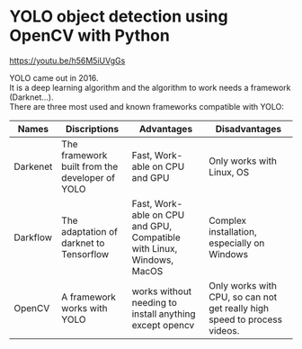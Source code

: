 # YOLO object detection using OpenCV with Python

https://youtu.be/h56M5iUVgGs

YOLO came out in 2016.  
It is a deep learning algorithm and the algorithm to work needs a framework (Darknet...).  
There are three most used and known frameworks compatible with YOLO:  

| Names| Discriptions| Advantages| Disadvantages|
|---|---|---|---| 
| Darkenet| The framework built from the developer of YOLO| Fast, Work-able on CPU and GPU| Only works with Linux, OS|
| Darkflow| The adaptation of darknet to Tensorflow| Fast, Work-able on CPU and GPU, Compatible with Linux, Windows, MacOS| Complex installation, especially on Windows|
| OpenCV| A framework works with YOLO| works without needing to install anything except opencv| Only works with CPU, so can not get really high speed to process videos.|


